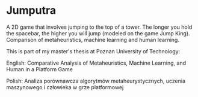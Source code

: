 # Jumputra

A 2D game that involves jumping to the top of a tower.
The longer you hold the spacebar, the higher you will jump (modeled on the game Jump King).
Comparison of metaheuristics, machine learning and human learning.

This is part of my master's thesis at Poznan University of Technology:

English: Comparative Analysis of Metaheuristics, Machine Learning, and Human in a Platform Game

Polish: Analiza porównawcza algorytmów metaheurystycznych, uczenia maszynowego i człowieka w grze platformowej
